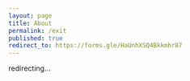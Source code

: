 ```yaml
---
layout: page
title: About
permalink: /exit
published: true
redirect_to: https://forms.gle/HaUnhXSQ4Bkkmhr87
---
```


redirecting...
